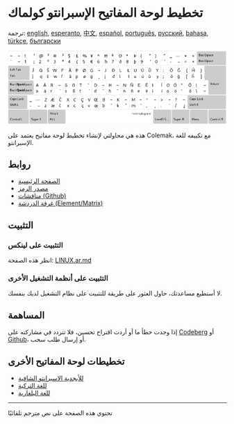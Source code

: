 # تخطيط لوحة المفاتيح الإسبرانتو كولماك

ترجمة: [english](README.md), [esperanto](README.eo.md), [中文](README.zh-CN.md), [español](README.es.md), [português](README.pt.md), [русский](README.ru.md), [bahasa](README.id.md), [türkçe](README.tr.md), [български](README.bg.md)

![معاينة الاسبرانتو كولماك](./media/preview.png)

هذه هي محاولتي لإنشاء تخطيط لوحة مفاتيح يعتمد على Colemak، مع تكييفه للغة الإسبرانتو.

## روابط

* [الصفحة الرئيسية](https://salif.github.io/colemak-eo/)
* [مصدر الرمز](https://codeberg.org/salif/colemak-eo)
* [مناقشات (Github)](https://github.com/salif/colemak-eo/discussions)
* [غرفة الدردشة (Element/Matrix)](https://matrix.to/#/#salif-colemak:mozilla.org)

## التثبيت

### التثبيت على لينكس

انظر هذه الصفحة: [LINUX.ar.md](./LINUX.ar.md)

### التثبيت على أنظمة التشغيل الأخرى

لا أستطيع مساعدتك، حاول العثور على طريقة للتثبيت على نظام التشغيل لديك بنفسك.

## المساهمة

إذا وجدت خطأ ما أو أردت اقتراح تحسين، فلا تتردد في مشاركته على [Codeberg] أو [Github]، أو إرسال طلب سحب.

[Github]: https://github.com/salif/colemak-eo/discussions
[Codeberg]: https://codeberg.org/salif/colemak-eo/issues

## تخطيطات لوحة المفاتيح الأخرى

* [للأبجدية الاسبرانتو الشافية](https://salif.github.io/shaw-eo/)
* [للغة التركية](https://salif.github.io/colemak-tr/)
* [للغة البلغارية](https://salif.github.io/colemak-bg/)

---

تحتوي هذه الصفحة على نص مترجم تلقائيًا
